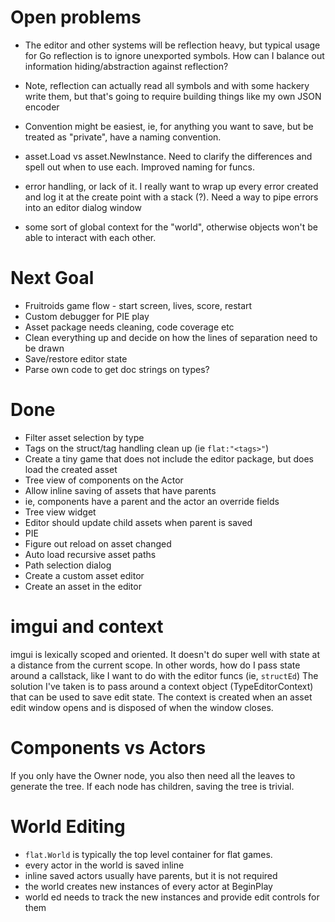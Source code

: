 # Open problems
- The editor and other systems will be reflection heavy, but typical usage 
for Go reflection is to ignore unexported symbols.  How can I balance out 
information hiding/abstraction against reflection?

 - Note, reflection can actually read all symbols and with some hackery write them, but that's going to require building things like my own JSON encoder

 - Convention might be easiest, ie, for anything you want to save, but be treated as "private", have a naming convention.

- asset.Load vs asset.NewInstance.  Need to clarify the differences and spell out when to use each.  Improved naming for funcs.

- error handling, or lack of it.  I really want to wrap up every error created and log it at the create point with a stack (?).  Need a way to pipe errors into an editor dialog window

- some sort of global context for the "world", otherwise objects won't be able to interact with each other.

# Next Goal
- Fruitroids game flow - start screen, lives, score, restart
- Custom debugger for PIE play
- Asset package needs cleaning, code coverage etc
- Clean everything up and decide on how the lines of separation need to be drawn
- Save/restore editor state
- Parse own code to get doc strings on types?

# Done
- Filter asset selection by type
- Tags on the struct/tag handling clean up (ie `flat:"<tags>"`)
- Create a tiny game that does not include the editor package, but does load the created asset
- Tree view of components on the Actor
- Allow inline saving of assets that have parents
 - ie, components have a parent and the actor an override fields
- Tree view widget
- Editor should update child assets when parent is saved
- PIE
- Figure out reload on asset changed
- Auto load recursive asset paths
- Path selection dialog
- Create a custom asset editor
- Create an asset in the editor


# imgui and context
imgui is lexically scoped and oriented.  It doesn't do super well with
state at a distance from the current scope.  In other words, how do
I pass state around a callstack, like I want to do with the editor funcs
(ie, `structEd`)
The solution I've taken is to pass around a context object (TypeEditorContext)
that can be used to save edit state.  The context is created when an asset edit
window opens and is disposed of when the window closes.

# Components vs Actors
If you only have the Owner node, you also then need all the leaves to generate the tree.  If each node has children, saving the tree is trivial.


# World Editing
- `flat.World` is typically the top level container for flat games.
- every actor in the world is saved inline
- inline saved actors usually have parents, but it is not required
- the world creates new instances of every actor at BeginPlay
- world ed needs to track the new instances and provide edit controls for them

